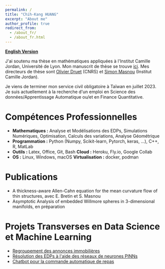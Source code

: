 ```yaml
---
permalink: /
title: "Chih-Kang HUANG"
excerpt: "About me"
author_profile: true
redirect_from: 
  - /about_fr/
  - /about_fr.html
---
```


[**English Version**](/about/)

J'ai soutenu ma thèse en mathématiques appliquées à l'Institut Camille Jordan, Université de Lyon. Mon manuscrit de thèse se trouve [ici](/files/manuscrit_chih-kang_huang.pdf). 
Mes directeurs de thèse sont [Olivier Druet](http://math.univ-lyon1.fr/homes-www/druet/) (CNRS) et [Simon Masnou](http://math.univ-lyon1.fr/homes-www/masnou/) (Institut Camille Jordan).

Je viens de terminer mon service civil obligatoire à Taïwan en juillet 2023. Je suis actuellement à la recherche d'un emploi en Science des données/Apprentissage Automatique ou/et en Finance Quantitative.
<!-- I just finished my mandatory military and civil service in July 2023. I am currently open to research-driven positions in Data Science/Machine Learning or Quantitative Research. -->

Compétences Professionnelles
======

* **Mathematiques :** Analyse et Modélisations des EDPs, Simulations Numériques, Optimisation, Calculs des variations, Analyse Géométrique 
* **Programmation :** Python (Numpy, Scikit-learn, Pytorch, keras, ...), C++, R, MatLab
* **Outils :** Latex, Office, Git, Bash  **Cloud :** Heroku, Fly.io, Google Collab
* **OS :** Linux, Windows, macOS  **Virtualisation :** docker, podman

Publications
======
* A thickness-aware Allen-Cahn equation for the mean curvature flow of thin structures, avec E. Bretin et S. Masnou
* Asymptotic Analysis of embedded Willmore spheres in 3-dimensional manifolds, en préparation


Projets Transverses en Data Science et Machine Learning
======
* [Regroupement des annonces immobilières](/files/real_estate_Chih-Kang_HUANG.ipynb)
* [Résolution des EDPs à l'aide des réseaux de neurones PINNs](/files/PINNs_black-scholes.ipynb)
* [Chatbot pour la commande automatique de repas](https://github.com/CheesyPicodon/nca-linebot)
<!-- Like many other Jekyll-based GitHub Pages templates, academicpages makes you separate the website's content from its form. The content & metadata of your website are in structured markdown files, while various other files constitute the theme, specifying how to transform that content & metadata into HTML pages. You keep these various markdown (.md), YAML (.yml), HTML, and CSS files in a public GitHub repository. Each time you commit and push an update to the repository, the [GitHub pages](https://pages.github.com/) service creates static HTML pages based on these files, which are hosted on GitHub's servers free of charge. -->

<!-- Many of the features of dynamic content management systems (like Wordpress) can be achieved in this fashion, using a fraction of the computational resources and with far less vulnerability to hacking and DDoSing. You can also modify the theme to your heart's content without touching the content of your site. If you get to a point where you've broken something in Jekyll/HTML/CSS beyond repair, your markdown files describing your talks, publications, etc. are safe. You can rollback the changes or even delete the repository and start over -- just be sure to save the markdown files! Finally, you can also write scripts that process the structured data on the site, such as [this one](https://github.com/academicpages/academicpages.github.io/blob/master/talkmap.ipynb) that analyzes metadata in pages about talks to display [a map of every location you've given a talk](https://academicpages.github.io/talkmap.html). -->

<!-- Getting started -->
<!-- ====== -->
<!-- 1. Upload any files (like PDFs, .zip files, etc.) to the files/ directory. They will appear at https://[your GitHub username].github.io/files/example.pdf.   -->
<!-- 1. Check status by going to the repository settings, in the "GitHub pages" section -->
<!---->
<!-- Site-wide configuration -->
<!-- ------ -->
<!-- The main configuration file for the site is in the base directory in [_config.yml](https://github.com/academicpages/academicpages.github.io/blob/master/_config.yml), which defines the content in the sidebars and other site-wide features. You will need to replace the default variables with ones about yourself and your site's github repository. The configuration file for the top menu is in [_data/navigation.yml](https://github.com/academicpages/academicpages.github.io/blob/master/_data/navigation.yml). For example, if you don't have a portfolio or blog posts, you can remove those items from that navigation.yml file to remove them from the header.  -->
<!---->
<!-- Create content & metadata -->
<!-- ------ -->
<!-- For site content, there is one markdown file for each type of content, which are stored in directories like _publications, _talks, _posts, _teaching, or _pages. For example, each talk is a markdown file in the [_talks directory](https://github.com/academicpages/academicpages.github.io/tree/master/_talks). At the top of each markdown file is structured data in YAML about the talk, which the theme will parse to do lots of cool stuff. The same structured data about a talk is used to generate the list of talks on the [Talks page](https://academicpages.github.io/talks), each [individual page](https://academicpages.github.io/talks/2012-03-01-talk-1) for specific talks, the talks section for the [CV page](https://academicpages.github.io/cv), and the [map of places you've given a talk](https://academicpages.github.io/talkmap.html) (if you run this [python file](https://github.com/academicpages/academicpages.github.io/blob/master/talkmap.py) or [Jupyter notebook](https://github.com/academicpages/academicpages.github.io/blob/master/talkmap.ipynb), which creates the HTML for the map based on the contents of the _talks directory). -->
<!---->
<!-- **Markdown generator** -->
<!---->
<!-- I have also created [a set of Jupyter notebooks](https://github.com/academicpages/academicpages.github.io/tree/master/markdown_generator -->
<!-- ) that converts a CSV containing structured data about talks or presentations into individual markdown files that will be properly formatted for the academicpages template. The sample CSVs in that directory are the ones I used to create my own personal website at stuartgeiger.com. My usual workflow is that I keep a spreadsheet of my publications and talks, then run the code in these notebooks to generate the markdown files, then commit and push them to the GitHub repository. -->

<!-- How to edit your site's GitHub repository -->
<!-- ------ -->
<!-- Many people use a git client to create files on their local computer and then push them to GitHub's servers. If you are not familiar with git, you can directly edit these configuration and markdown files directly in the github.com interface. Navigate to a file (like [this one](https://github.com/academicpages/academicpages.github.io/blob/master/_talks/2012-03-01-talk-1.md) and click the pencil icon in the top right of the content preview (to the right of the "Raw | Blame | History" buttons). You can delete a file by clicking the trashcan icon to the right of the pencil icon. You can also create new files or upload files by navigating to a directory and clicking the "Create new file" or "Upload files" buttons.  -->
<!---->
<!-- Example: editing a markdown file for a talk -->
<!-- ![Editing a markdown file for a talk](/images/editing-talk.png) -->
<!---->
<!-- For more info -->
<!-- ------ -->
<!-- More info about configuring academicpages can be found in [the guide](https://academicpages.github.io/markdown/). The [guides for the Minimal Mistakes theme](https://mmistakes.github.io/minimal-mistakes/docs/configuration/) (which this theme was forked from) might also be helpful. -->

